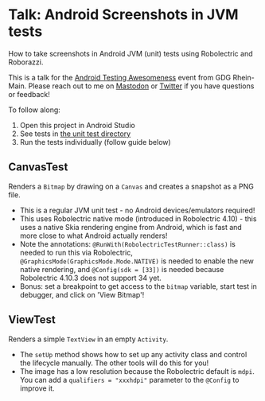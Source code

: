 # Talk: Android Screenshots in JVM tests

How to take screenshots in Android JVM (unit) tests using Robolectric and Roborazzi.

This is a talk for the [Android Testing Awesomeness](https://gdg.community.dev/events/details/google-gdg-rhein-main-presents-gdg-meetup-android-testing-awesomeness/)
event from GDG Rhein-Main. Please reach out to me on [Mastodon](https://mastodon.social/@mreichelt)
or [Twitter](https://twitter.com/mreichelt) if you have questions or feedback!

To follow along:

1. Open this project in Android Studio
2. See tests in [the unit test directory](app/src/test/java/de/marcreichelt/androidscreenshots)
3. Run the tests individually (follow guide below)

## CanvasTest

Renders a `Bitmap` by drawing on a `Canvas` and creates a snapshot as a PNG file.

- This is a regular JVM unit test - no Android devices/emulators required!
- This uses Robolectric native mode (introduced in Robolectric 4.10) - this uses a native Skia
  rendering engine from Android, which is fast and more close to what Android actually renders!
- Note the annotations: `@RunWith(RobolectricTestRunner::class)` is needed to run this via Robolectric,
  `@GraphicsMode(GraphicsMode.Mode.NATIVE)` is needed to enable the new native rendering, and
  `@Config(sdk = [33])` is needed because Robolectric 4.10.3 does not support 34 yet.
- Bonus: set a breakpoint to get access to the `bitmap` variable, start test in debugger, and click on 'View Bitmap'!

## ViewTest

Renders a simple `TextView` in an empty `Activity`.

- The `setUp` method shows how to set up any activity class and control the lifecycle manually. The other tools will do this for you!
- The image has a low resolution because the Robolectric default is `mdpi`. You can add a `qualifiers = "xxxhdpi"`
  parameter to the `@Config` to improve it.
